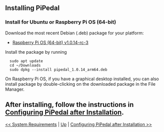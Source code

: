 ## Installing PiPedal

### Install for Ubuntu or Raspberry Pi OS (64-bit)

Download the most recent Debian (.deb) package for your platform:

- [Raspberry Pi OS (64-bit) v1.0.14-rc-3](https://github.com/rerdavies/pipedal/releases/download/v1.0.14-rc-3/pipedal_1.0.14_arm64.deb)

Install the package by running 

```
  sudo apt update
  cd ~/Downloads  
  sudo dpkg --install pipedal_1.0.14_arm64.deb
```
On Raspberry Pi OS, if you have a graphical desktop installed, you can also install package by double-clicking on the downloaded package in the File Manager.


After installing, follow the instructions in [Configuring PiPedal after Installation](Configuring.md).
--------
[<< System Requirements](SystemRequirements.md) | [Up](Documentation.md) | [Configuring PiPedal after Installation >>](Configuring.md)
